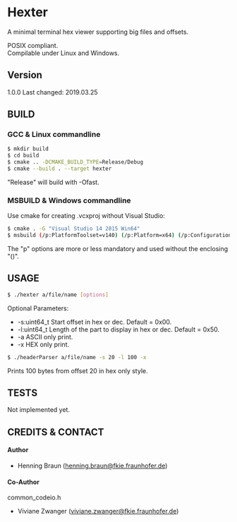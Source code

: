 # Hexter #
A minimal terminal hex viewer supporting big files and offsets.

POSIX compliant.  
Compilable under Linux and Windows.  

## Version ##
1.0.0 
Last changed: 2019.03.25

## BUILD ##
### GCC & Linux commandline ### 
```bash
$ mkdir build
$ cd build
$ cmake .. -DCMAKE_BUILD_TYPE=Release/Debug
$ cmake --build . --target hexter
```

"Release" will build with -Ofast.  

### MSBUILD & Windows commandline ###
Use cmake for creating .vcxproj without Visual Studio:
```bash
$ cmake . -G "Visual Studio 14 2015 Win64"  
$ msbuild (/p:PlatformToolset=v140) (/p:Platform=x64) (/p:Configuration=Release) hexter.vcxproj
```
The "p" options are more or less mandatory and used without the enclosing "()".  


## USAGE ##
```bash
$ ./hexter a/file/name [options]
```
Optional Parameters:
 * -s:uint64_t Start offset in hex or dec. Default = 0x00.
 * -l:uint64_t Length of the part to display in hex or dec. Default = 0x50.
 * -a ASCII only print.
 * -x HEX only print.

```bash
$ ./headerParser a/file/name -s 20 -l 100 -x
```
Prints 100 bytes from offset 20 in hex only style.


## TESTS ##
Not implemented yet.


## CREDITS & CONTACT ## 
#### Author ####
- Henning Braun ([henning.braun@fkie.fraunhofer.de](henning.braun@fkie.fraunhofer.de)) 

#### Co-Author ####
common_codeio.h
- Viviane Zwanger ([viviane.zwanger@fkie.fraunhofer.de](viviane.zwanger@fkie.fraunhofer.de))
